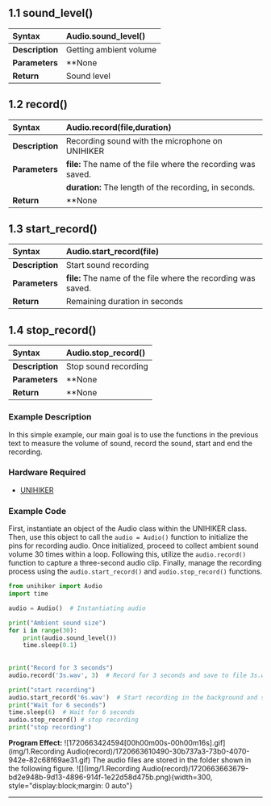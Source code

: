## **1.1 sound_level()**
| **Syntax**          | **Audio.sound_level()**    |   
| :--------------     | :--------------------      |
| **Description**     | Getting ambient volume   |  
| **Parameters**      | **None |  
| **Return**          | Sound level  |  




## **1.2 record()**
| **Syntax**          | **Audio.record(file,duration)**    |   
| :--------------     | :--------------------      |
| **Description**     | Recording sound with the microphone on UNIHIKER   |  
| **Parameters**      | **file:** The name of the file where the recording was saved. |  
|                     | **duration:** The length of the recording, in seconds. |
| **Return**          | **None  |  



## **1.3 start_record()**
| **Syntax**          | **Audio.start_record(file)**    |   
| :--------------     | :--------------------      |
| **Description**     | Start sound recording   |  
| **Parameters**      | **file:** The name of the file where the recording was saved. |  
| **Return**          | Remaining duration in seconds  |  




## **1.4 stop_record()**
| **Syntax**          | **Audio.stop_record()**   |   
| :--------------     | :--------------------      |
| **Description**     | Stop sound recording   |  
| **Parameters**      | **None |  
| **Return**          | **None  |  





### **Example Description**
In this simple example, our main goal is to use the functions in the previous text to measure the volume of sound, record the sound, start and end the recording.
### **Hardware Required**

- [UNIHIKER](https://www.dfrobot.com/product-2691.html)
### **Example Code**
First, instantiate an object of the Audio class within the UNIHIKER class. Then, use this object to call the `audio = Audio()` function to initialize the pins for recording audio. Once initialized, proceed to collect ambient sound volume 30 times within a loop. Following this, utilize the `audio.record()` function to capture a three-second audio clip. Finally, manage the recording process using the `audio.start_record()` and `audio.stop_record()` functions.  
```python
from unihiker import Audio
import time

audio = Audio()  # Instantiating audio

print("Ambient sound size")
for i in range(30):
    print(audio.sound_level())
    time.sleep(0.1)
	
	
print("Record for 3 seconds")
audio.record('3s.wav', 3)  # Record for 3 seconds and save to file 3s.wav

print("start recording")
audio.start_record('6s.wav')  # Start recording in the background and save it to file 6s.wav
print("Wait for 6 seconds")
time.sleep(6)  # Wait for 6 seconds
audio.stop_record() # stop recording
print("stop recording")
```
**Program Effect:**
![1720663424594[00h00m00s-00h00m16s].gif](img/1.Recording Audio(record)/1720663610490-30b737a3-73b0-4070-942e-82c68f69ae31.gif)
The audio files are stored in the folder shown in the following figure.
![](img/1.Recording Audio(record)/1720663663679-bd2e948b-9d13-4896-914f-1e22d58d475b.png){width=300, style="display:block;margin: 0 auto"}  

---  


